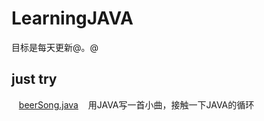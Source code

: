 # LearningJAVA
目标是每天更新@。@
## just try
    [beerSong.java](https://github.com/mikamiki/LearningJAVA/blob/master/BeerSong.java)
    用JAVA写一首小曲，接触一下JAVA的循环
